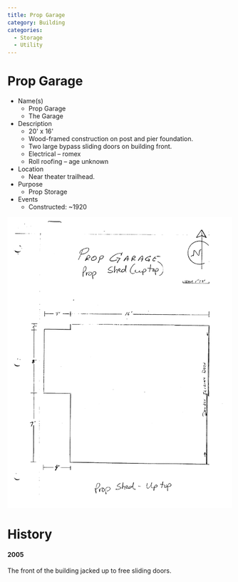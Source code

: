 ```yaml
---
title: Prop Garage
category: Building
categories:
  - Storage
  - Utility
---
```

# Prop Garage

- Name(s)
  + Prop Garage
  + The Garage
- Description
  - 20' x 16'
  + Wood-framed construction on post and pier foundation.
  + Two large bypass sliding doors on building front.
  + Electrical – romex
  + Roll roofing – age unknown
- Location
  + Near theater trailhead.
- Purpose
  + Prop Storage
- Events
  - Constructed: ~1920

<img src="scale-prop-garage.png">

# History

#### 2005

The front of the building jacked up to free sliding doors.
